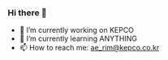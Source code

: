 ### Hi there 👋

- 🔭 I’m currently working on KEPCO
- 🌱 I’m currently learning ANYTHING
- 📫 How to reach me: ae_rim@kepco.co.kr

<!--
**aerimmmmon/aerimmmmon** is a ✨ _special_ ✨ repository because its `README.md` (this file) appears on your GitHub profile.

Here are some ideas to get you started:

- 🔭 I’m currently working on ...
- 🌱 I’m currently learning ...
- 👯 I’m looking to collaborate on ...
- 🤔 I’m looking for help with ...
- 💬 Ask me about ...
- 📫 How to reach me: ...
- 😄 Pronouns: ...
- ⚡ Fun fact: ...
-->
